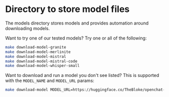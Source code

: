 # Directory to store model files

The models directory stores models and provides automation around downloading models.

Want to try one of our tested models? Try one or all of the following:

```bash
make download-model-granite
make download-model-merlinite
make download-model-mistral
make download-model-mistral-code
make download-model-whisper-small
```

Want to download and run a model you don't see listed? This is supported with the `MODEL_NAME` and `MODEL_URL` params:

```bash
make download-model MODEL_URL=https://huggingface.co/TheBloke/openchat-3.5-0106-GGUF/resolve/main/openchat-3.5-0106.Q4_K_M.gguf MODEL_NAME=openchat-3.5-0106.Q4_K_M.gguf
```
